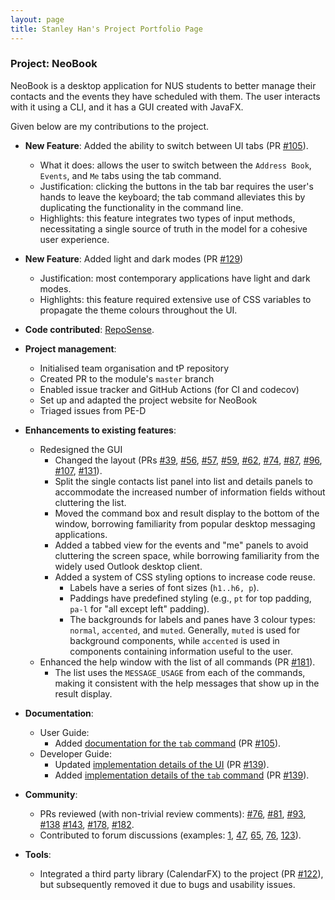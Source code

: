 ```yaml
---
layout: page
title: Stanley Han's Project Portfolio Page
---
```


### Project: NeoBook

NeoBook is a desktop application for NUS students to better manage their contacts and the events they have scheduled with them. The user interacts with it using a CLI, and it has a GUI created with JavaFX.

Given below are my contributions to the project.

* **New Feature**: Added the ability to switch between UI tabs (PR [#105](https://github.com/AY2223S2-CS2103T-F12-3/tp/pull/105)).
  * What it does: allows the user to switch between the `Address Book`, `Events`, and `Me` tabs using the tab command.
  * Justification: clicking the buttons in the tab bar requires the user's hands to leave the keyboard; the tab command alleviates this by duplicating the functionality in the command line.
  * Highlights: this feature integrates two types of input methods, necessitating a single source of truth in the model for a cohesive user experience.
* **New Feature**: Added light and dark modes (PR [#129](https://github.com/AY2223S2-CS2103T-F12-3/tp/pull/129))
  * Justification: most contemporary applications have light and dark modes.
  * Highlights: this feature required extensive use of CSS variables to propagate the theme colours throughout the UI.

* **Code contributed**: [RepoSense](https://nus-cs2103-ay2223s2.github.io/tp-dashboard/?search=hansstanley&breakdown=true).

* **Project management**:
  * Initialised team organisation and tP repository
  * Created PR to the module's `master` branch
  * Enabled issue tracker and GitHub Actions (for CI and codecov)
  * Set up and adapted the project website for NeoBook
  * Triaged issues from PE-D

* **Enhancements to existing features**:
  * Redesigned the GUI
    * Changed the layout (PRs [#39](https://github.com/AY2223S2-CS2103T-F12-3/tp/pull/39), [#56](https://github.com/AY2223S2-CS2103T-F12-3/tp/pull/56), [#57](https://github.com/AY2223S2-CS2103T-F12-3/tp/pull/57), [#59](https://github.com/AY2223S2-CS2103T-F12-3/tp/pull/59), [#62](https://github.com/AY2223S2-CS2103T-F12-3/tp/pull/62), [#74](https://github.com/AY2223S2-CS2103T-F12-3/tp/pull/74), [#87](https://github.com/AY2223S2-CS2103T-F12-3/tp/pull/87), [#96](https://github.com/AY2223S2-CS2103T-F12-3/tp/pull/96), [#107](https://github.com/AY2223S2-CS2103T-F12-3/tp/pull/107), [#131](https://github.com/AY2223S2-CS2103T-F12-3/tp/pull/131)).
    * Split the single contacts list panel into list and details panels to accommodate the increased number of information fields without cluttering the list.
    * Moved the command box and result display to the bottom of the window, borrowing familiarity from popular desktop messaging applications.
    * Added a tabbed view for the events and "me" panels to avoid cluttering the screen space, while borrowing familiarity from the widely used Outlook desktop client.
    * Added a system of CSS styling options to increase code reuse.
      * Labels have a series of font sizes (`h1..h6, p`).
      * Paddings have predefined styling (e.g., `pt` for top padding, `pa-l` for "all except left" padding).
      * The backgrounds for labels and panes have 3 colour types: `normal`, `accented`, and `muted`. Generally, `muted` is used for background components, while `accented` is used in components containing information useful to the user.
  * Enhanced the help window with the list of all commands (PR [#181](https://github.com/AY2223S2-CS2103T-F12-3/tp/pull/181)).
    * The list uses the `MESSAGE_USAGE` from each of the commands, making it consistent with the help messages that show up in the result display.

* **Documentation**:
  * User Guide:
    * Added [documentation for the `tab` command](../UserGuide.md#switching-between-tabs-tab) (PR [#105](https://github.com/AY2223S2-CS2103T-F12-3/tp/pull/105)).
  * Developer Guide:
    * Updated [implementation details of the UI](../DeveloperGuide.md#ui-component) (PR [#139](https://github.com/AY2223S2-CS2103T-F12-3/tp/pull/139)).
    * Added [implementation details of the `tab` command](../DeveloperGuide.md#command-for-tab-switching) (PR [#139](https://github.com/AY2223S2-CS2103T-F12-3/tp/pull/139)).

* **Community**:
  * PRs reviewed (with non-trivial review comments): [#76](https://github.com/AY2223S2-CS2103T-F12-3/tp/pull/76), [#81](https://github.com/AY2223S2-CS2103T-F12-3/tp/pull/81), [#93](https://github.com/AY2223S2-CS2103T-F12-3/tp/pull/93), [#138](https://github.com/AY2223S2-CS2103T-F12-3/tp/pull/138) [#143](https://github.com/AY2223S2-CS2103T-F12-3/tp/pull/143), [#178](https://github.com/AY2223S2-CS2103T-F12-3/tp/pull/178), [#182](https://github.com/AY2223S2-CS2103T-F12-3/tp/pull/182).
  * Contributed to forum discussions (examples: [1](https://github.com/nus-cs2103-AY2223S2/forum/issues/1), [47](https://github.com/nus-cs2103-AY2223S2/forum/issues/47), [65](https://github.com/nus-cs2103-AY2223S2/forum/issues/65), [76](https://github.com/nus-cs2103-AY2223S2/forum/issues/76), [123](https://github.com/nus-cs2103-AY2223S2/forum/issues/123)).

* **Tools**:
  * Integrated a third party library (CalendarFX) to the project (PR [#122](https://github.com/AY2223S2-CS2103T-F12-3/tp/pull/122)), but subsequently removed it due to bugs and usability issues.
